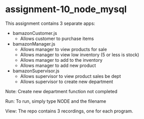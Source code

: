# assignment-10_node_mysql

This assignment contains 3 separate apps:
* bamazonCustomer.js
    * Allows customer to purchase items
* bamazonManager.js
    * Allows manager to view products for sale
    * Allows manager to view low inventory (5 or less is stock)
    * Allows manager to add to the inventory
    * Allows manager to add new product
* bamazonSupervisor.js
    * Allows supervisor to view product sales be dept
    * Allows supervisor to create new department 

Note:  Create new department function not completed

Run: To run, simply type NODE and the filename

View:  The repo contains 3 recordings, one for each program.
